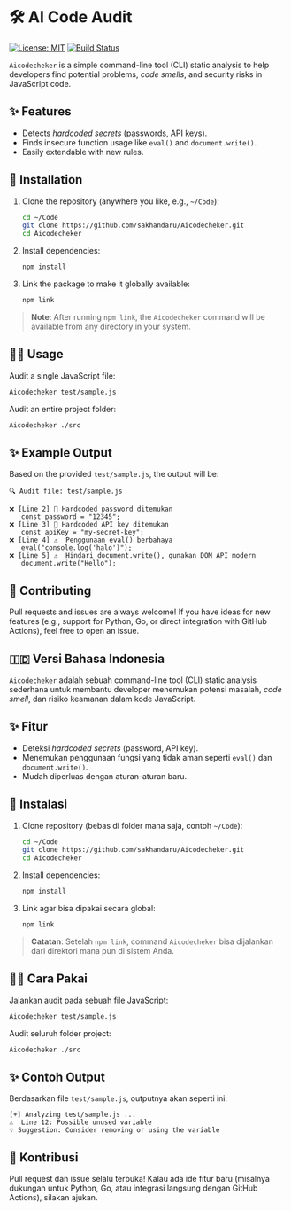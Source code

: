 # 🛠️ AI Code Audit

[![License: MIT](https://img.shields.io/badge/License-MIT-yellow.svg)](https://opensource.org/licenses/MIT)
[![Build Status](https://img.shields.io/github/actions/workflow/status/sakhandaru/Aicodecheker/ci.yml?branch=main)](https://github.com/sakhandaru/Aicodecheker/actions)

`Aicodecheker` is a simple command-line tool (CLI) static analysis to help developers find potential problems, *code smells*, and security risks in JavaScript code.

## ✨ Features

- Detects *hardcoded secrets* (passwords, API keys).
- Finds insecure function usage like `eval()` and `document.write()`.
- Easily extendable with new rules.

## 🚀 Installation

1. Clone the repository (anywhere you like, e.g., `~/Code`):

   ```bash
   cd ~/Code
   git clone https://github.com/sakhandaru/Aicodecheker.git
   cd Aicodecheker
   ```

2. Install dependencies:

   ```bash
   npm install
   ```

3. Link the package to make it globally available:

   ```bash
   npm link
   ```

> **Note**: After running `npm link`, the `Aicodecheker` command will be available from any directory in your system.

## 🧑‍💻 Usage

Audit a single JavaScript file:

```bash
Aicodecheker test/sample.js
```

Audit an entire project folder:

```bash
Aicodecheker ./src
```

## ✨ Example Output

Based on the provided `test/sample.js`, the output will be:

```
🔍 Audit file: test/sample.js

❌ [Line 2] 🚨 Hardcoded password ditemukan
   const password = "12345";
❌ [Line 3] 🚨 Hardcoded API key ditemukan
   const apiKey = "my-secret-key";
❌ [Line 4] ⚠️  Penggunaan eval() berbahaya
   eval("console.log('halo')");
❌ [Line 5] ⚠️  Hindari document.write(), gunakan DOM API modern
   document.write("Hello");
```

## 🤝 Contributing

Pull requests and issues are always welcome!
If you have ideas for new features (e.g., support for Python, Go, or direct integration with GitHub Actions), feel free to open an issue.


## 🇮🇩 Versi Bahasa Indonesia

`Aicodecheker` adalah sebuah command-line tool (CLI) static analysis sederhana untuk membantu developer menemukan potensi masalah, *code smell*, dan risiko keamanan dalam kode JavaScript.

## ✨ Fitur

- Deteksi *hardcoded secrets* (password, API key).
- Menemukan penggunaan fungsi yang tidak aman seperti `eval()` dan `document.write()`.
- Mudah diperluas dengan aturan-aturan baru.

## 🚀 Instalasi

1. Clone repository (bebas di folder mana saja, contoh `~/Code`):

   ```bash
   cd ~/Code
   git clone https://github.com/sakhandaru/Aicodecheker.git
   cd Aicodecheker
   ```

2. Install dependencies:

   ```bash
   npm install
   ```

3. Link agar bisa dipakai secara global:

   ```bash
   npm link
   ```

> **Catatan**: Setelah `npm link`, command `Aicodecheker` bisa dijalankan dari direktori mana pun di sistem Anda.

## 🧑‍💻 Cara Pakai

Jalankan audit pada sebuah file JavaScript:

```bash
Aicodecheker test/sample.js
```

Audit seluruh folder project:

```bash
Aicodecheker ./src
```

## ✨ Contoh Output

Berdasarkan file `test/sample.js`, outputnya akan seperti ini:

```
[+] Analyzing test/sample.js ...
⚠️  Line 12: Possible unused variable
💡 Suggestion: Consider removing or using the variable
```

## 🤝 Kontribusi

Pull request dan issue selalu terbuka!
Kalau ada ide fitur baru (misalnya dukungan untuk Python, Go, atau integrasi langsung dengan GitHub Actions), silakan ajukan.
